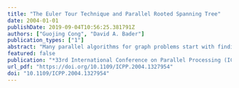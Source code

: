 ```yaml
---
title: "The Euler Tour Technique and Parallel Rooted Spanning Tree"
date: 2004-01-01
publishDate: 2019-09-04T10:56:25.381791Z
authors: ["Guojing Cong", "David A. Bader"]
publication_types: ["1"]
abstract: "Many parallel algorithms for graph problems start with finding a spanning tree and rooting the tree to define some structural relationship on the vertices which can be used by following problem specific computations. The generic procedure is to find an unrooted spanning tree and then root the spanning tree using the Euler tour technique. With a randomized work-time optimal unrooted spanning tree algorithm and work-time optimal list ranking, finding rooted spanning trees can be done work-time optimally on EREW PRAM w.h.p. Yet the Euler tour technique assumes as \"given\" a circular adjacency list, it is not without implications though to construct the circular adjacency list for the spanning tree found on the fly by a spanning tree algorithm. In fact our experiments show that this \"hidden\" step of constructing a circular adjacency list could take as much time as both spanning tree and list ranking combined. We present new efficient algorithms that find rooted spanning trees without using the Euler tour technique and incur little or no overhead over the underlying spanning tree algorithms. We also present two new approaches that construct Euler tours efficiently when the circular adjacency list is not given. One is a deterministic PRAM algorithm and the other is a randomized algorithm in the symmetric multiprocessor (SMP) model. The randomized algorithm takes a novel approach for the problems of constructing the Euler tour and rooting a tree. It computes a rooted spanning tree first, then constructs an Euler tour directly for the tree using depth-first traversal. The tour constructed is cache-friendly with adjacent edges in the tour stored in consecutive locations of an array so that prefix-sum (scan) can be used for tree computations instead of the more expensive list-ranking."
featured: false
publication: "*33rd International Conference on Parallel Processing (ICPP 2004), 15-18 August 2004, Montreal, Quebec, Canada*"
url_pdf: "https://doi.org/10.1109/ICPP.2004.1327954"
doi: "10.1109/ICPP.2004.1327954"
---
```


